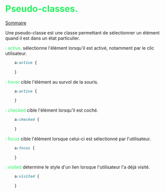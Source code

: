 
# <span style="color:#26f260;">**Pseudo-classes.**</span>

[Sommaire](./00-Sommaire.md)

Une pseudo-classe est une classe permettant de sélectionner un élément quand il est dans un état particulier.

<span style="color:#26f260;">: active</span>. sélectionne l'élément lorsqu'il est activé, notamment par le clic utilisateur.

```css
    a:active {
        
    }
```

<span style="color:#26f260;">: hover</span> cible l'élément au survol de la souris.

```css
    a:active {
        
    }
```

<span style="color:#26f260;">: checked</span> cible l'élément lorsqu'il est coché.

```css
    a:checked {
        
    }
```

<span style="color:#26f260;">: focus</span> cible l'élément lorsque celui-ci est sélectionné par l'utilisateur.

```css
    a:focus {
        
    }
```

<span style="color:#26f260;">: visited</span> détermine le style d'un lien lorsque l'utilisateur l'a déjà visité.

```css
    a:visited {
        
    }
```
